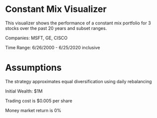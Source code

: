 # Constant Mix Visualizer

This visualizer shows the performance of a constant mix portfolio for 3 stocks over the past 20 years and subset ranges. 

Companies: MSFT, GE, CISCO

Time Range: 6/26/2000 - 6/25/2020 inclusive 

# Assumptions

The strategy approximates equal diversification using daily rebalancing

Initial Wealth: $1M

Trading cost is $0.005 per share

Money market return is 0%
